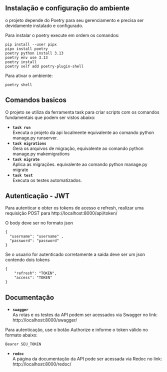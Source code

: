 ## Instalação e configuração do ambiente
o projeto depende do Poetry para seu gerenciamento e precisa ser devidamente instalado e configurado.


Para instalar o poetry execute em ordem os comandos:
```
pip install --user pipx
pipx install poetry
poetry python install 3.13
poetry env use 3.13
poetry install
poetry self add poetry-plugin-shell
```

Para ativar o ambiente:
```
poetry shell
```

## Comandos basicos
O projeto se utiliza da ferramenta task para criar scripts com os comandos fundamentais que podem ser vistos abaixo:

- **`task run`**  
  Executa o projeto da api localmente equivalente ao comando python manage.py runserver. 
- **`task migrations`**  
  Gera os arquivos de migração, equivalente ao comando python manage.py makemigrations
- **`task migrate`**  
  Aplica as migrações. equivalente ao comando python manage.py migrate
- **`task test`**  
  Executa os testes automatizados. 


## Autenticação - JWT
Para autenticar e obter os tokens de acesso e refresh, realizar uma requisição POST para  http://localhost:8000/api/token/

O body deve ser no formato json
```
{
  "username": "username" ,
  "password": "password"
}
```

Se o usuario for autenticado corretamente a saida deve ser um json contendo dois tokens
```
{
    "refresh": "TOKEN",
    "access": "TOKEN"
}
```
## Documentação
- **`swagger`**  
As rotas e os testes da API podem ser acessados via Swagger no link: http://localhost:8000/swagger/

Para autenticação, use o botão Authorize e informe o token válido no formato abaixo:
```
Bearer SEU_TOKEN
```

- **`redoc`**  
A página da documentação da API pode ser acessada via Redoc no link: http://localhost:8000/redoc/



